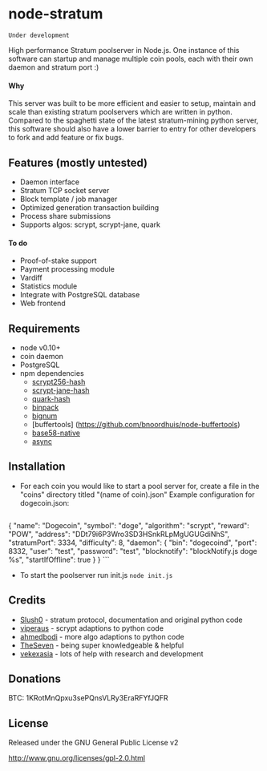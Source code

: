 node-stratum
============

    Under development

High performance Stratum poolserver in Node.js. One instance of this software can startup and manage multiple coin pools, each with their own daemon and stratum port :)

#### Why
This server was built to be more efficient and easier to setup, maintain and scale than existing stratum poolservers which are written in python. Compared to the spaghetti state of the latest stratum-mining python server, this software should also have a lower barrier to entry for other developers to fork and add feature or fix bugs.


Features (mostly untested)
--------------------------
* Daemon interface
* Stratum TCP socket server
* Block template / job manager
* Optimized generation transaction building
* Process share submissions
* Supports algos: scrypt, scrypt-jane, quark

#### To do
* Proof-of-stake support
* Payment processing module
* Vardiff
* Statistics module
* Integrate with PostgreSQL database
* Web frontend


Requirements
------------
* node v0.10+
* coin daemon
* PostgreSQL
* npm dependencies
  * [scrypt256-hash](https://github.com/zone117x/node-scrypt256-hash)
  * [scrypt-jane-hash](https://github.com/zone117x/node-scrypt-jane-hash)
  * [quark-hash](https://github.com/zone117x/node-quark-hash)
  * [binpack](https://github.com/russellmcc/node-binpack)
  * [bignum](https://github.com/justmoon/node-bignum)
  * [buffertools] (https://github.com/bnoordhuis/node-buffertools)
  * [base58-native](https://github.com/gasteve/node-base58)
  * [async](https://github.com/caolan/async)


Installation
------------
* For each coin you would like to start a pool server for, create a file in the "coins" directory titled "(name of coin).json"
  Example configuration for dogecoin.json:

    ```json
{
    "name": "Dogecoin",
    "symbol": "doge",
    "algorithm": "scrypt",
    "reward": "POW",
    "address": "DDt79i6P3Wro3SD3HSnkRLpMgUGUGdiNhS",
    "stratumPort": 3334,
    "difficulty": 8,
    "daemon": {
        "bin": "dogecoind",
        "port": 8332,
        "user": "test",
        "password": "test",
        "blocknotify": "blockNotify.js doge %s",
        "startIfOffline": true
    }
}
    ```

* To start the poolserver run init.js
  `node init.js`


Credits
-------
* [Slush0](https://github.com/slush0/stratum-mining) - stratum protocol, documentation and original python code
* [viperaus](https://github.com/viperaus/stratum-mining) - scrypt adaptions to python code
* [ahmedbodi](https://github.com/ahmedbodi/stratum-mining) - more algo adaptions to python code
* [TheSeven](https://github.com/TheSeven) - being super knowledgeable & helpful
* [vekexasia](https://github.com/vekexasia) - lots of help with research and development

Donations
---------
BTC: 1KRotMnQpxu3sePQnsVLRy3EraRFYfJQFR

License
-------
Released under the GNU General Public License v2

http://www.gnu.org/licenses/gpl-2.0.html

